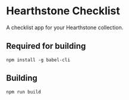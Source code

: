 # Hearthstone Checklist
A checklist app for your Hearthstone collection.

## Required for building
```
npm install -g babel-cli
```

## Building
```
npm run build
```
